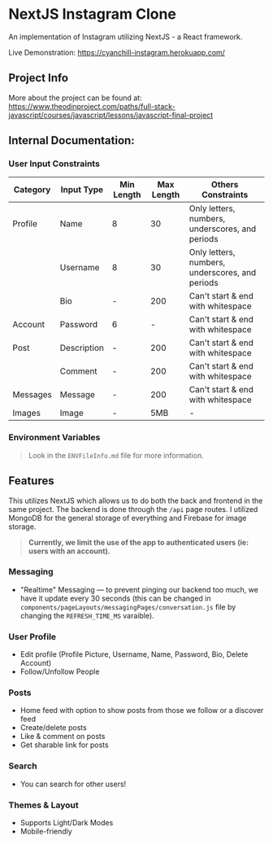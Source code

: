 # NextJS Instagram Clone

An implementation of Instagram utilizing NextJS - a React framework.

Live Demonstration: https://cyanchill-instagram.herokuapp.com/

## Project Info

More about the project can be found at: https://www.theodinproject.com/paths/full-stack-javascript/courses/javascript/lessons/javascript-final-project

## Internal Documentation:

### User Input Constraints

| Category | Input Type  | Min Length | Max Length | Others Constraints                              |
| -------- | ----------- | ---------- | ---------- | ----------------------------------------------- |
| Profile  | Name        | 8          | 30         | Only letters, numbers, underscores, and periods |
|          | Username    | 8          | 30         | Only letters, numbers, underscores, and periods |
|          | Bio         | -          | 200        | Can't start & end with whitespace               |
| Account  | Password    | 6          | -          | Can't start & end with whitespace               |
| Post     | Description | -          | 200        | Can't start & end with whitespace               |
|          | Comment     | -          | 200        | Can't start & end with whitespace               |
| Messages | Message     | -          | 200        | Can't start & end with whitespace               |
| Images   | Image       | -          | 5MB        | -                                               |

### Environment Variables

> Look in the `ENVFileInfo.md` file for more information.

## Features

This utilizes NextJS which allows us to do both the back and frontend in the same project. The backend is done through the `/api` page routes. I utilized MongoDB for the general storage of everything and Firebase for image storage.

> **Currently, we limit the use of the app to authenticated users (ie: users with an account).**

### Messaging

- "Realtime" Messaging — to prevent pinging our backend too much, we have it update every 30 seconds (this can be changed in `components/pageLayouts/messagingPages/conversation.js` file by changing the `REFRESH_TIME_MS` varaible).

### User Profile

- Edit profile (Profile Picture, Username, Name, Password, Bio, Delete Account)
- Follow/Unfollow People

### Posts

- Home feed with option to show posts from those we follow or a discover feed
- Create/delete posts
- Like & comment on posts
- Get sharable link for posts

### Search

- You can search for other users!

### Themes & Layout

- Supports Light/Dark Modes
- Mobile-friendly

